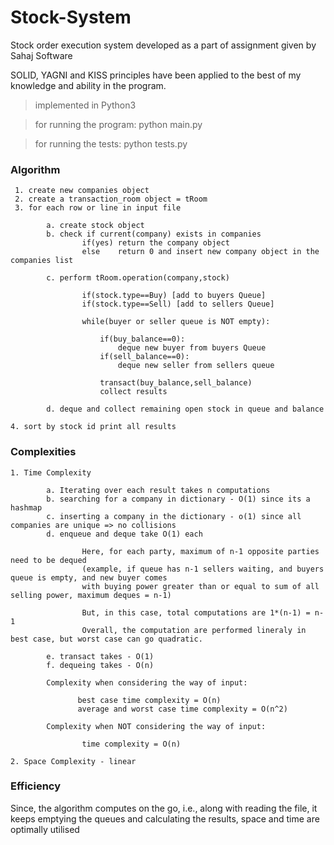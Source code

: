 # Stock-System
Stock order execution system developed as a part of assignment given by Sahaj Software

SOLID, YAGNI and KISS principles have been applied to the best of my knowledge and ability in the program.

>implemented in Python3

>for running the program:
>python main.py

>for running the tests:
>python tests.py

### Algorithm

```
 1. create new companies object
 2. create a transaction_room object = tRoom
 3. for each row or line in input file
 
        a. create stock object
        b. check if current(company) exists in companies
                if(yes) return the company object
                else    return 0 and insert new company object in the companies list
                
        c. perform tRoom.operation(company,stock)

                if(stock.type==Buy) [add to buyers Queue]
                if(stock.type==Sell) [add to sellers Queue]

                while(buyer or seller queue is NOT empty):

                    if(buy_balance==0):
                        deque new buyer from buyers Queue
                    if(sell_balance==0):
                        deque new seller from sellers queue
                    
                    transact(buy_balance,sell_balance)
                    collect results

        d. deque and collect remaining open stock in queue and balance

4. sort by stock id print all results

```
### Complexities

    1. Time Complexity  

            a. Iterating over each result takes n computations
            b. searching for a company in dictionary - O(1) since its a hashmap
            c. inserting a company in the dictionary - o(1) since all companies are unique => no collisions
            d. enqueue and deque take O(1) each
                    
                    Here, for each party, maximum of n-1 opposite parties need to be dequed
                    (example, if queue has n-1 sellers waiting, and buyers queue is empty, and new buyer comes
                    with buying power greater than or equal to sum of all selling power, maximum deques = n-1)

                    But, in this case, total computations are 1*(n-1) = n-1
                    Overall, the computation are performed lineraly in best case, but worst case can go quadratic.
            
            e. transact takes - O(1)
            f. dequeing takes - O(n)
            
            Complexity when considering the way of input:

                   best case time complexity = O(n)
                   average and worst case time complexity = O(n^2)
                   
            Complexity when NOT considering the way of input:
                    
                    time complexity = O(n)
    
    2. Space Complexity - linear

### Efficiency

Since, the algorithm computes on the go, i.e., along with reading the file, it keeps emptying the queues
and calculating the results, space and time are optimally utilised 


            
